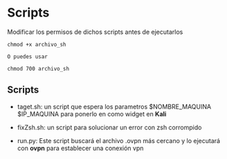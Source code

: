 # Scripts

Modificar los permisos de dichos scripts antes de ejecutarlos
```
chmod +x archivo_sh

O puedes usar

chmod 700 archivo_sh
```
## Scripts


* taget.sh: un script que espera los parametros $NOMBRE_MAQUINA $IP_MAQUINA para ponerlo en como widget en **Kali**

* fixZsh.sh: un script para solucionar un error con zsh corrompido

* run.py: Este script buscará el archivo .ovpn más cercano y lo ejecutará
con **ovpn** para establecer una conexión vpn